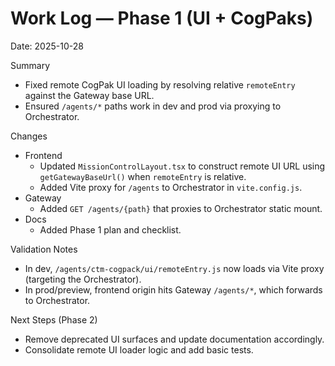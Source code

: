 # Work Log — Phase 1 (UI + CogPaks)

Date: 2025-10-28

Summary
- Fixed remote CogPak UI loading by resolving relative `remoteEntry` against the Gateway base URL.
- Ensured `/agents/*` paths work in dev and prod via proxying to Orchestrator.

Changes
- Frontend
  - Updated `MissionControlLayout.tsx` to construct remote UI URL using `getGatewayBaseUrl()` when `remoteEntry` is relative.
  - Added Vite proxy for `/agents` to Orchestrator in `vite.config.js`.
- Gateway
  - Added `GET /agents/{path}` that proxies to Orchestrator static mount.
- Docs
  - Added Phase 1 plan and checklist.

Validation Notes
- In dev, `/agents/ctm-cogpack/ui/remoteEntry.js` now loads via Vite proxy (targeting the Orchestrator).
- In prod/preview, frontend origin hits Gateway `/agents/*`, which forwards to Orchestrator.

Next Steps (Phase 2)
- Remove deprecated UI surfaces and update documentation accordingly.
- Consolidate remote UI loader logic and add basic tests.
